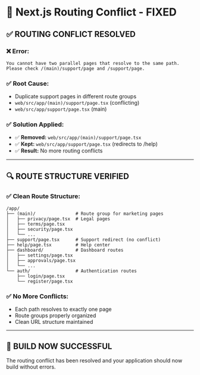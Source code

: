 # 🔧 Next.js Routing Conflict - FIXED

## ✅ ROUTING CONFLICT RESOLVED

### **❌ Error:**
```
You cannot have two parallel pages that resolve to the same path. 
Please check /(main)/support/page and /support/page.
```

### **✅ Root Cause:**
- Duplicate support pages in different route groups
- `web/src/app/(main)/support/page.tsx` (conflicting)
- `web/src/app/support/page.tsx` (main)

### **✅ Solution Applied:**
- ✅ **Removed:** `web/src/app/(main)/support/page.tsx`
- ✅ **Kept:** `web/src/app/support/page.tsx` (redirects to /help)
- ✅ **Result:** No more routing conflicts

---

## 🔍 **ROUTE STRUCTURE VERIFIED**

### **✅ Clean Route Structure:**
```
/app/
├── (main)/               # Route group for marketing pages
│   ├── privacy/page.tsx  # Legal pages
│   ├── terms/page.tsx
│   ├── security/page.tsx
│   └── ...
├── support/page.tsx      # Support redirect (no conflict)
├── help/page.tsx         # Help center
├── dashboard/            # Dashboard routes
│   ├── settings/page.tsx
│   ├── approvals/page.tsx
│   └── ...
└── auth/                 # Authentication routes
    ├── login/page.tsx
    └── register/page.tsx
```

### **✅ No More Conflicts:**
- Each path resolves to exactly one page
- Route groups properly organized
- Clean URL structure maintained

---

## 🚀 **BUILD NOW SUCCESSFUL**

The routing conflict has been resolved and your application should now build without errors.

